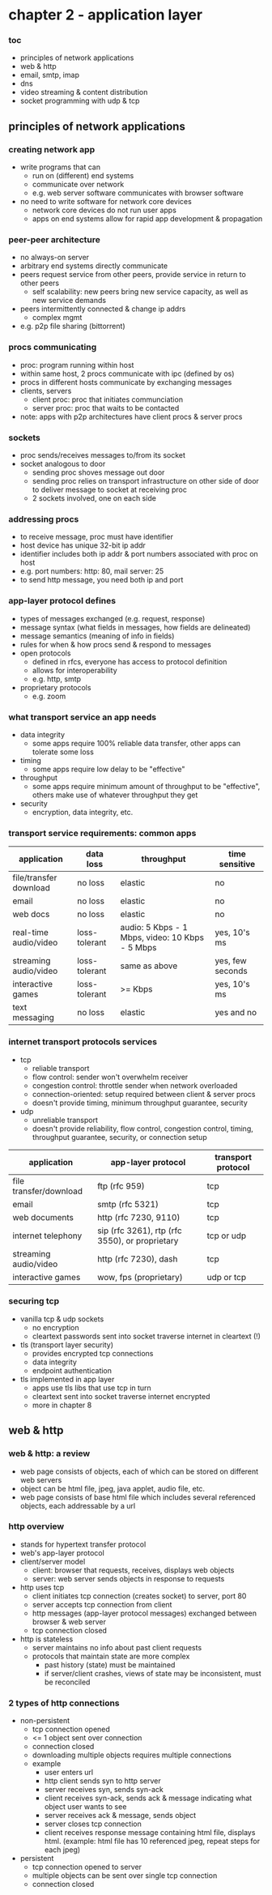 # chapter 2 - application layer

### toc

- principles of network applications
- web & http
- email, smtp, imap
- dns
- video streaming & content distribution
- socket programming with udp & tcp

## principles of network applications

### creating network app

- write programs that can
  - run on (different) end systems
  - communicate over network
  - e.g. web server software communicates with browser software
- no need to write software for network core devices
  - network core devices do not run user apps
  - apps on end systems allow for rapid app development & propagation

### peer-peer architecture

- no always-on server
- arbitrary end systems directly communicate
- peers request service from other peers, provide service in return to other peers
  - self scalability: new peers bring new service capacity, as well as new service demands
- peers intermittently connected & change ip addrs
  - complex mgmt
- e.g. p2p file sharing (bittorrent)

### procs communicating

- proc: program running within host
- within same host, 2 procs communicate with ipc (defined by os)
- procs in different hosts communicate by exchanging messages
- clients, servers
  - client proc: proc that initiates communciation
  - server proc: proc that waits to be contacted
- note: apps with p2p architectures have client procs & server procs

### sockets

- proc sends/receives messages to/from its socket
- socket analogous to door
  - sending proc shoves message out door
  - sending proc relies on transport infrastructure on other side of door to deliver message to socket at receiving proc
  - 2 sockets involved, one on each side

### addressing procs

- to receive message, proc must have identifier
- host device has unique 32-bit ip addr
- identifier includes both ip addr & port numbers associated with proc on host
- e.g. port numbers: http: 80, mail server: 25
- to send http message, you need both ip and port

### app-layer protocol defines

- types of messages exchanged (e.g. request, response)
- message syntax (what fields in messages, how fields are delineated)
- message semantics (meaning of info in fields)
- rules for when & how procs send & respond to messages
- open protocols
  - defined in rfcs, everyone has access to protocol definition
  - allows for interoperability
  - e.g. http, smtp
- proprietary protocols
  - e.g. zoom

### what transport service an app needs

- data integrity
  - some apps require 100% reliable data transfer, other apps can tolerate some loss
- timing
  - some apps require low delay to be "effective"
- throughput
  - some apps require minimum amount of throughput to be "effective", others make use of whatever throughput they get
- security
  - encryption, data integrity, etc.

### transport service requirements: common apps

| application            | data loss     | throughput                                      | time sensitive   |
| ---------------------- | ------------- | ----------------------------------------------- | ---------------- |
| file/transfer download | no loss       | elastic                                         | no               |
| email                  | no loss       | elastic                                         | no               |
| web docs               | no loss       | elastic                                         | no               |
| real-time audio/video  | loss-tolerant | audio: 5 Kbps - 1 Mbps, video: 10 Kbps - 5 Mbps | yes, 10's ms     |
| streaming audio/video  | loss-tolerant | same as above                                   | yes, few seconds |
| interactive games      | loss-tolerant | >= Kbps                                         | yes, 10's ms     |
| text messaging         | no loss       | elastic                                         | yes and no       |

### internet transport protocols services

- tcp
  - reliable transport
  - flow control: sender won't overwhelm receiver
  - congestion control: throttle sender when network overloaded
  - connection-oriented: setup required between client & server procs
  - doesn't provide timing, minimum throughput guarantee, security
- udp
  - unreliable transport
  - doesn't provide reliability, flow control, congestion control, timing, throughput guarantee, security, or connection setup

| application            | app-layer protocol                             | transport protocol |
| ---------------------- | ---------------------------------------------- | ------------------ |
| file transfer/download | ftp (rfc 959)                                  | tcp                |
| email                  | smtp (rfc 5321)                                | tcp                |
| web documents          | http (rfc 7230, 9110)                          | tcp                |
| internet telephony     | sip (rfc 3261), rtp (rfc 3550), or proprietary | tcp or udp         |
| streaming audio/video  | http (rfc 7230), dash                          | tcp                |
| interactive games      | wow, fps (proprietary)                         | udp or tcp         |

### securing tcp

- vanilla tcp & udp sockets
  - no encryption
  - cleartext passwords sent into socket traverse internet in cleartext (!)
- tls (transport layer security)
  - provides encrypted tcp connections
  - data integrity
  - endpoint authentication
- tls implemented in app layer
  - apps use tls libs that use tcp in turn
  - cleartext sent into socket traverse internet encrypted
  - more in chapter 8

## web & http

### web & http: a review

- web page consists of objects, each of which can be stored on different web servers
- object can be html file, jpeg, java applet, audio file, etc.
- web page consists of base html file which includes several referenced objects, each addressable by a url

### http overview

- stands for hypertext transfer protocol
- web's app-layer protocol
- client/server model
  - client: browser that requests, receives, displays web objects
  - server: web server sends objects in response to requests
- http uses tcp
  - client initiates tcp connection (creates socket) to server, port 80
  - server accepts tcp connection from client
  - http messages (app-layer protocol messages) exchanged between browser & web server
  - tcp connection closed
- http is stateless
  - server maintains no info about past client requests
  - protocols that maintain state are more complex
    - past history (state) must be maintained
    - if server/client crashes, views of state may be inconsistent, must be reconciled

### 2 types of http connections

- non-persistent
  - tcp connection opened
  - <= 1 object sent over connection
  - connection closed
  - downloading multiple objects requires multiple connections
  - example
    - user enters url
    - http client sends syn to http server
    - server receives syn, sends syn-ack
    - client receives syn-ack, sends ack & message indicating what object user wants to see
    - server receives ack & message, sends object
    - server closes tcp connection
    - client receives response message containing html file, displays html. (example: html file has 10 referenced jpeg, repeat steps for each jpeg)
- persistent
  - tcp connection opened to server
  - multiple objects can be sent over single tcp connection
  - connection closed

